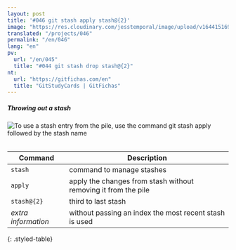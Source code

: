```yaml
---
layout: post
title: '#046 git stash apply stash@{2}'
image: "https://res.cloudinary.com/jesstemporal/image/upload/v1644151690/gitfichas/en/046/thumbnail_exlc8r.jpg"
translated: "/projects/046"
permalink: "/en/046"
lang: "en"
pv:
  url: "/en/045"
  title: "#044 git stash drop stash@{2}"
nt:
  url: "https://gitfichas.com/en"
  title: "GitStudyCards | GitFichas"
---
```

##### Throwing out a stash

<img alt="To use a stash entry from the pile, use the command git stash apply followed by the stash name" src="https://res.cloudinary.com/jesstemporal/image/upload/v1644151690/gitfichas/en/046/full_bucxwr.jpg"><br><br>

| Command | Description |
|---------|-------------|
| `stash` | command to manage stashes |
| `apply` | apply the changes from stash without removing it from the pile |
| `stash@{2}` | third to last stash |
| _extra information_ | without passing an index the most recent stash is used |
{: .styled-table}

<!--
<br>

Read more about this command in the following blog post:

<a href="FILL">
  <strong>FILL</strong>
</a>
-->
